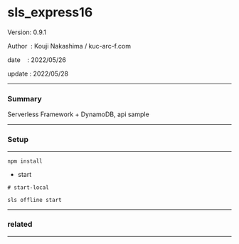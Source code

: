 ﻿# sls_express16

 Version: 0.9.1

 Author  : Kouji Nakashima / kuc-arc-f.com

 date    : 2022/05/26 

 update  : 2022/05/28 

***
### Summary

Serverless Framework + DynamoDB, api sample

***
### Setup

***

```
npm install
```

* start

```
# start-local

sls offline start
```

***
### related


***

